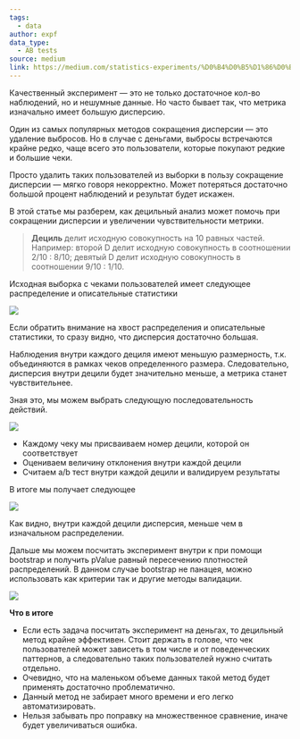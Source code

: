 ```yaml
---
tags:
  - data
author: expf
data_type:
  - AB tests
source: medium
link: https://medium.com/statistics-experiments/%D0%B4%D0%B5%D1%86%D0%B8%D0%BB%D1%8C%D0%BD%D1%8B%D0%B9-%D0%BC%D0%B5%D1%82%D0%BE%D0%B4-%D0%B8%D0%BB%D0%B8-%D1%81%D0%BE%D0%BA%D1%80%D0%B0%D1%89%D0%B5%D0%BD%D0%B8%D0%B5-%D0%B4%D0%B8%D1%81%D0%BF%D0%B5%D1%80%D1%81%D0%B8%D0%B8-c06758059727
---
```

Качественный эксперимент — это не только достаточное кол-во наблюдений, но и нешумные данные. Но часто бывает так, что метрика изначально имеет большую дисперсию. 

Один из самых популярных методов сокращения дисперсии — это удаление выбросов. Но в случае с деньгами, выбросы встречаются крайне редко, чаще всего это пользователи, которые покупают редкие и большие чеки.

Просто удалить таких пользователей из выборки в пользу сокращение дисперсии — мягко говоря некорректно. Может потеряться достаточно большой процент наблюдений и результат будет искажен.

В этой статье мы разберем, как децильный анализ может помочь при сокращении дисперсии и увеличении чувствительности метрики.

> **Дециль** делит исходную совокупность на 10 равных частей. Например: второй D делит исходную совокупность в соотношении 2/10 : 8/10; девятый D делит исходную совокупность в соотношении 9/10 : 1/10.

Исходная выборка с чеками пользователей имеет следующее распределение и описательные статистики

![](https://miro.medium.com/v2/resize:fit:700/1*4BDba4gvGKzQiiXGBehuVg.png)

Если обратить внимание на хвост распределения и описательные статистики, то сразу видно, что дисперсия достаточно большая.

Наблюдения внутри каждого дециля имеют меньшую размерность, т.к. объединяются в рамках чеков определенного размера. Следовательно, дисперсия внутри децили будет значительно меньше, а метрика станет чувствительнее.

Зная это, мы можем выбрать следующую последовательность действий.

![](https://miro.medium.com/v2/resize:fit:700/1*nKK_F5jw0LdJvu11qOTfkQ.png)

- Каждому чеку мы присваиваем номер децили, которой он соответствует
- Оцениваем величину отклонения внутри каждой децили
- Считаем a/b тест внутри каждой децили и валидируем результаты

В итоге мы получает следующее

![](https://miro.medium.com/v2/resize:fit:700/1*wd7U3qTjyhY8b64NGQkUZQ.png)

Как видно, внутри каждой децили дисперсия, меньше чем в изначальном распределении.

Дальше мы можем посчитать эксперимент внутри к при помощи bootstrap и получить pValue равный пересечению плотностей распределений. В данном случае bootstrap не панацея, можно использовать как критерии так и другие методы валидации.

![](https://miro.medium.com/v2/resize:fit:700/1*aYGZLmH2cE4t0hR4LJjQ2g.png)

**Что в итоге**

- Если есть задача посчитать эксперимент на деньгах, то децильный метод крайне эффективен. Стоит держать в голове, что чек пользователей может зависеть в том числе и от поведенческих паттернов, а следовательно таких пользователей нужно считать отдельно.
- Очевидно, что на маленьком объеме данных такой метод будет применять достаточно проблематично.
- Данный метод не забирает много времени и его легко автоматизировать.
- Нельзя забывать про поправку на множественное сравнение, иначе будет увеличиваться ошибка.